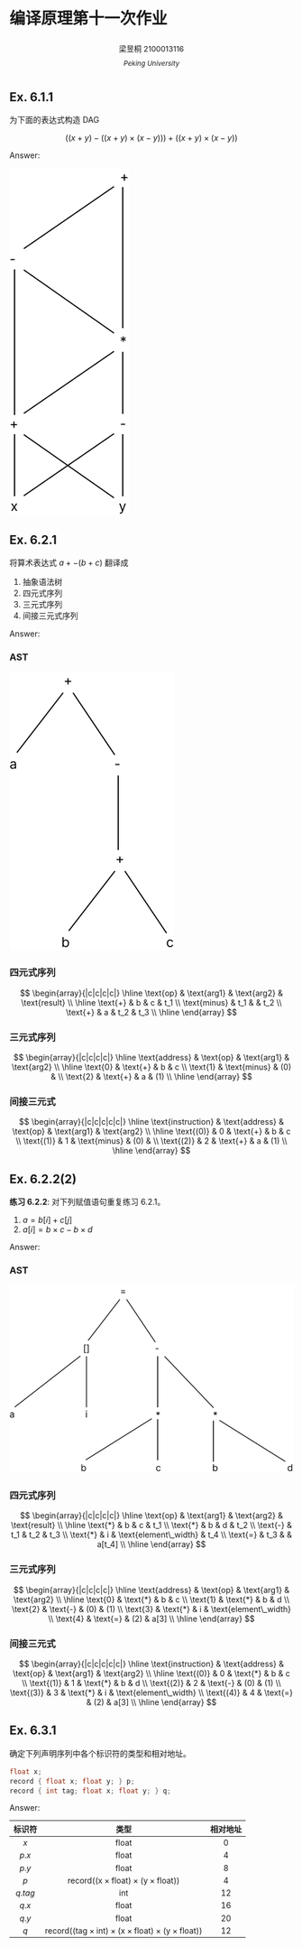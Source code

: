 # 编译原理第十一次作业

<center>
  <div style='height:2mm;'></div>
  <div style="font-size:10pt;">梁昱桐 2100013116</div>
</center>

<center>
  <span style="font-size:9pt;line-height:9mm"><i>Peking University</i></span>
</center>

## Ex. 6.1.1

为下面的表达式构造 DAG

$$((x+y) - ((x+y) \times (x-y))) + ((x+y) \times (x-y))$$

Answer:

![ex_6_1_1](./answer-11-yutong.assets/ex_6_1_1.svg)

## Ex. 6.2.1

将算术表达式 $a + -(b + c)$ 翻译成

1. 抽象语法树
2. 四元式序列
3. 三元式序列
4. 间接三元式序列

Answer:

### AST

![ex_6_2_1_ast](./answer-11-yutong.assets/ex_6_2_1_ast.svg)

### 四元式序列

$$
\begin{array}{|c|c|c|c|}
\hline
\text{op} & \text{arg1} & \text{arg2} & \text{result} \\
\hline
\text{+} & b & c & t_1 \\
\text{minus} & t_1 & & t_2 \\
\text{+} & a & t_2 & t_3 \\
\hline
\end{array}
$$

### 三元式序列

$$
\begin{array}{|c|c|c|c|}
\hline
\text{address} & \text{op} & \text{arg1} & \text{arg2} \\
\hline
\text{0} & \text{+} & b & c \\
\text{1} & \text{minus} & (0) & \\
\text{2} & \text{+} & a & (1) \\
\hline
\end{array}
$$

### 间接三元式

$$
\begin{array}{|c|c|c|c|c|}
\hline
\text{instruction} & \text{address} & \text{op} & \text{arg1} & \text{arg2} \\
\hline
\text{(0)} & 0 & \text{+} & b & c \\
\text{(1)} & 1 & \text{minus} & (0) & \\
\text{(2)} & 2 & \text{+} & a & (1) \\
\hline
\end{array}
$$

## Ex. 6.2.2(2)

**练习 6.2.2**: 对下列赋值语句重复练习 6.2.1。

1. $a = b[i] + c[j]$
2. $a[i] = b \times c - b \times d$

Answer:

### AST

![ex_6_2_2_ast](./answer-11-yutong.assets/ex_6_2_2_ast.svg)

### 四元式序列

$$
\begin{array}{|c|c|c|c|}
\hline
\text{op} & \text{arg1} & \text{arg2} & \text{result} \\
\hline
\text{*} & b & c & t_1 \\
\text{*} & b & d & t_2 \\
\text{-} & t_1 & t_2 & t_3 \\
\text{*} & i & \text{element\_width} & t_4 \\
\text{=} & t_3 & & a[t_4] \\
\hline
\end{array}
$$

### 三元式序列

$$
\begin{array}{|c|c|c|c|}
\hline
\text{address} & \text{op} & \text{arg1} & \text{arg2} \\
\hline
\text{0} & \text{*} & b & c \\
\text{1} & \text{*} & b & d \\
\text{2} & \text{-} & (0) & (1) \\
\text{3} & \text{*} & i & \text{element\_width} \\
\text{4} & \text{=} & (2) & a[3] \\
\hline
\end{array}
$$

### 间接三元式

$$
\begin{array}{|c|c|c|c|c|}
\hline
\text{instruction} & \text{address} & \text{op} & \text{arg1} & \text{arg2} \\
\hline
\text{(0)} & 0 & \text{*} & b & c \\
\text{(1)} & 1 & \text{*} & b & d \\
\text{(2)} & 2 & \text{-} & (0) & (1) \\
\text{(3)} & 3 & \text{*} & i & \text{element\_width} \\
\text{(4)} & 4 & \text{=} & (2) & a[3] \\
\hline
\end{array}
$$

## Ex. 6.3.1

确定下列声明序列中各个标识符的类型和相对地址。

```c
float x;
record { float x; float y; } p;
record { int tag; float x; float y; } q;
```

Answer:

| 标识符  |                                                         类型                                                         | 相对地址 |
| :-----: | :------------------------------------------------------------------------------------------------------------------: | :------: |
|   $x$   |                                                    $\text{float}$                                                    |    0     |
|  $p.x$  |                                                    $\text{float}$                                                    |    4     |
|  $p.y$  |                                                    $\text{float}$                                                    |    8     |
|   $p$   |                    $\text{record((x} \times \text{float)} \times \text{(y} \times \text{float))}$                    |    4     |
| $q.tag$ |                                                     $\text{int}$                                                     |    12    |
|  $q.x$  |                                                    $\text{float}$                                                    |    16    |
|  $q.y$  |                                                    $\text{float}$                                                    |    20    |
|   $q$   | $\text{record((tag} \times \text{int)} \times \text{(x} \times \text{float)} \times \text{(y} \times \text{float))}$ |    12    |